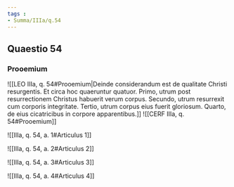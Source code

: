 ```yaml
---
tags : 
- Summa/IIIa/q.54
---
```


## Quaestio 54

### Prooemium

![[LEO IIIa, q. 54#Prooemium|Deinde considerandum est de qualitate Christi resurgentis. Et circa hoc quaeruntur quatuor. Primo, utrum post resurrectionem Christus habuerit verum corpus. Secundo, utrum resurrexit cum corporis integritate. Tertio, utrum corpus eius fuerit gloriosum. Quarto, de eius cicatricibus in corpore apparentibus.]]
![[CERF IIIa, q. 54#Prooemium]]

![[IIIa, q. 54, a. 1#Articulus 1]]

![[IIIa, q. 54, a. 2#Articulus 2]]

![[IIIa, q. 54, a. 3#Articulus 3]]

![[IIIa, q. 54, a. 4#Articulus 4]]

